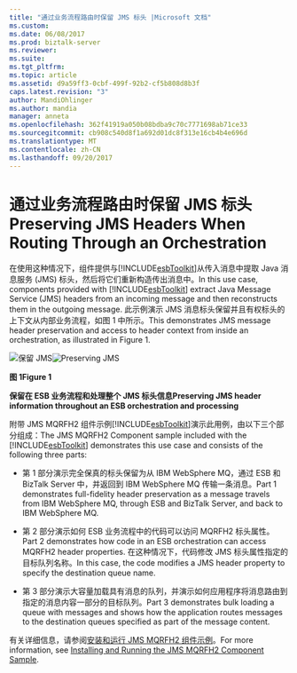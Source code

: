 ```yaml
---
title: "通过业务流程路由时保留 JMS 标头 |Microsoft 文档"
ms.custom: 
ms.date: 06/08/2017
ms.prod: biztalk-server
ms.reviewer: 
ms.suite: 
ms.tgt_pltfrm: 
ms.topic: article
ms.assetid: d9a59ff3-0cbf-499f-92b2-cf5b808d8b3f
caps.latest.revision: "3"
author: MandiOhlinger
ms.author: mandia
manager: anneta
ms.openlocfilehash: 362f41919a050b08bdba9c70c7771698ab71ce33
ms.sourcegitcommit: cb908c540d8f1a692d01dc8f313e16cb4b4e696d
ms.translationtype: MT
ms.contentlocale: zh-CN
ms.lasthandoff: 09/20/2017
---
```

# <a name="preserving-jms-headers-when-routing-through-an-orchestration"></a><span data-ttu-id="0486d-102">通过业务流程路由时保留 JMS 标头</span><span class="sxs-lookup"><span data-stu-id="0486d-102">Preserving JMS Headers When Routing Through an Orchestration</span></span>
<span data-ttu-id="0486d-103">在使用这种情况下，组件提供与[!INCLUDE[esbToolkit](../includes/esbtoolkit-md.md)]从传入消息中提取 Java 消息服务 (JMS) 标头，然后将它们重新构造传出消息中。</span><span class="sxs-lookup"><span data-stu-id="0486d-103">In this use case, components provided with [!INCLUDE[esbToolkit](../includes/esbtoolkit-md.md)] extract Java Message Service (JMS) headers from an incoming message and then reconstructs them in the outgoing message.</span></span> <span data-ttu-id="0486d-104">此示例演示 JMS 消息标头保留并且有权标头的上下文从内部业务流程，如图 1 中所示。</span><span class="sxs-lookup"><span data-stu-id="0486d-104">This demonstrates JMS message header preservation and access to header context from inside an orchestration, as illustrated in Figure 1.</span></span>  
  
 <span data-ttu-id="0486d-105">![保留 JMS](../esb-toolkit/media/ch3-preservingjms.gif "Ch3 PreservingJMS")</span><span class="sxs-lookup"><span data-stu-id="0486d-105">![Preserving JMS](../esb-toolkit/media/ch3-preservingjms.gif "Ch3-PreservingJMS")</span></span>  
  
 <span data-ttu-id="0486d-106">**图 1**</span><span class="sxs-lookup"><span data-stu-id="0486d-106">**Figure 1**</span></span>  
  
 <span data-ttu-id="0486d-107">**保留在 ESB 业务流程和处理整个 JMS 标头信息**</span><span class="sxs-lookup"><span data-stu-id="0486d-107">**Preserving JMS header information throughout an ESB orchestration and processing**</span></span>  
  
 <span data-ttu-id="0486d-108">附带 JMS MQRFH2 组件示例[!INCLUDE[esbToolkit](../includes/esbtoolkit-md.md)]演示此用例，由以下三个部分组成：</span><span class="sxs-lookup"><span data-stu-id="0486d-108">The JMS MQRFH2 Component sample included with the [!INCLUDE[esbToolkit](../includes/esbtoolkit-md.md)] demonstrates this use case and consists of the following three parts:</span></span>  
  
-   <span data-ttu-id="0486d-109">第 1 部分演示完全保真的标头保留为从 IBM WebSphere MQ，通过 ESB 和 BizTalk Server 中，并返回到 IBM WebSphere MQ 传输一条消息。</span><span class="sxs-lookup"><span data-stu-id="0486d-109">Part 1 demonstrates full-fidelity header preservation as a message travels from IBM WebSphere MQ, through ESB and BizTalk Server, and back to IBM WebSphere MQ.</span></span>  
  
-   <span data-ttu-id="0486d-110">第 2 部分演示如何 ESB 业务流程中的代码可以访问 MQRFH2 标头属性。</span><span class="sxs-lookup"><span data-stu-id="0486d-110">Part 2 demonstrates how code in an ESB orchestration can access MQRFH2 header properties.</span></span> <span data-ttu-id="0486d-111">在这种情况下，代码修改 JMS 标头属性指定的目标队列名称。</span><span class="sxs-lookup"><span data-stu-id="0486d-111">In this case, the code modifies a JMS header property to specify the destination queue name.</span></span>  
  
-   <span data-ttu-id="0486d-112">第 3 部分演示大容量加载具有消息的队列，并演示如何应用程序将消息路由到指定的消息内容一部分的目标队列。</span><span class="sxs-lookup"><span data-stu-id="0486d-112">Part 3 demonstrates bulk loading a queue with messages and shows how the application routes messages to the destination queues specified as part of the message content.</span></span>  
  
 <span data-ttu-id="0486d-113">有关详细信息，请参阅[安装和运行 JMS MQRFH2 组件示例](../esb-toolkit/installing-and-running-the-jms-mqrfh2-component-sample.md)。</span><span class="sxs-lookup"><span data-stu-id="0486d-113">For more information, see [Installing and Running the JMS MQRFH2 Component Sample](../esb-toolkit/installing-and-running-the-jms-mqrfh2-component-sample.md).</span></span>